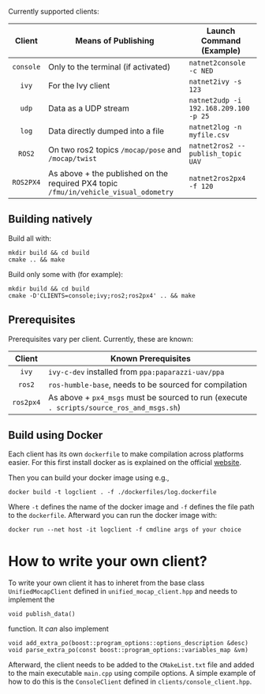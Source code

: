 Currently supported clients:

|        Client        | Means of Publishing                                                                  | Launch Command (Example)              |
|:--------------------:|------------------------------------------------------|---------------------------------------|
| `console` | Only to the terminal (if activated)                                                  | `natnet2console -c NED`                 |
| `ivy`                | For the Ivy client                                                                   | `natnet2ivy -s 123`                   |
| `udp`                | Data as a UDP stream                                                                 | `natnet2udp -i 192.168.209.100 -p 25` |
| `log`                | Data directly dumped into a file                                                     | `natnet2log -n myfile.csv`            |
| `ROS2`               | On two ros2 topics `/mocap/pose` and `/mocap/twist`                                  | `natnet2ros2 --publish_topic UAV`     |
| `ROS2PX4`            | As above + the published on the required PX4 topic `/fmu/in/vehicle_visual_odometry` | `natnet2ros2px4 -f 120`               |

Building natively
-------------------

Build all with:
```shell
mkdir build && cd build
cmake .. && make
```

Build only some with (for example):
```shell
mkdir build && cd build
cmake -D'CLIENTS=console;ivy;ros2;ros2px4' .. && make
```

## Prerequisites

Prerequisites vary per client. Currently, these are known:

|   Client  | Known Prerequisites                                                                      |
|:---------:|------------------------------------------------------------------------------------------|
| `ivy`     | `ivy-c-dev` installed from `ppa:paparazzi-uav/ppa`                                       |
| `ros2`    | `ros-humble-base`, needs to be sourced for compilation                                   |
| `ros2px4` | As above + `px4_msgs` must be sourced to run (execute `. scripts/source_ros_and_msgs.sh`)|

Build using Docker
------------------

Each client has its own `dockerfile` to make compilation across platforms easier. For this first install docker as is explained on the official [website](https://docs.docker.com/engine/install).

Then you can build your docker image using e.g., 

    docker build -t logclient . -f ./dockerfiles/log.dockerfile 

Where `-t` defines the name of the docker image and `-f` defines the file path to the `dockerfile`.
Afterward you can run the docker image with:

    docker run --net host -it logclient -f cmdline args of your choice


How to write your own client?
==============================

To write your own client it has to inheret from the base class `UnifiedMocapClient` defined in `unified_mocap_client.hpp` and needs to implement the 

    void publish_data()
function. It _can_ also implement 

    void add_extra_po(boost::program_options::options_description &desc)
    void parse_extra_po(const boost::program_options::variables_map &vm)
Afterward, the client needs to be added to the `CMakeList.txt` file and added to the main executable `main.cpp` using compile options. A simple example of how to do this is the `ConsoleClient` defined in `clients/console_client.hpp`.
    
